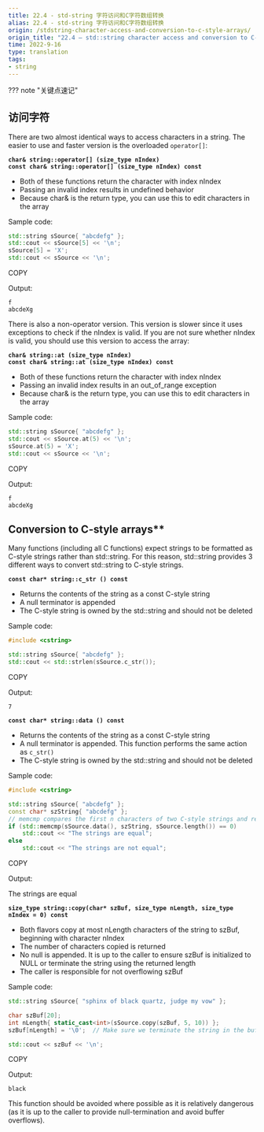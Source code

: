 ```yaml
---
title: 22.4 - std-string 字符访问和C字符数组转换
alias: 22.4 - std-string 字符访问和C字符数组转换
origin: /stdstring-character-access-and-conversion-to-c-style-arrays/
origin_title: "22.4 — std::string character access and conversion to C-style arrays"
time: 2022-9-16
type: translation
tags:
- string
---
```


??? note "关键点速记"


## 访问字符
There are two almost identical ways to access characters in a string. The easier to use and faster version is the overloaded `operator[]`:

**`char& string::operator[] (size_type nIndex)`**  
**`const char& string::operator[] (size_type nIndex) const`**

-   Both of these functions return the character with index nIndex
-   Passing an invalid index results in undefined behavior
-   Because char& is the return type, you can use this to edit characters in the array

Sample code:

```cpp
std::string sSource{ "abcdefg" };
std::cout << sSource[5] << '\n';
sSource[5] = 'X';
std::cout << sSource << '\n';
```

COPY

Output:

```
f
abcdeXg
```

There is also a non-operator version. This version is slower since it uses exceptions to check if the nIndex is valid. If you are not sure whether nIndex is valid, you should use this version to access the array:

**`char& string::at (size_type nIndex)`**  
**`const char& string::at (size_type nIndex) const`**

-   Both of these functions return the character with index nIndex
-   Passing an invalid index results in an out_of_range exception
-   Because char& is the return type, you can use this to edit characters in the array

Sample code:

```cpp
std::string sSource{ "abcdefg" };
std::cout << sSource.at(5) << '\n';
sSource.at(5) = 'X';
std::cout << sSource << '\n';
```

COPY

Output:

```
f
abcdeXg
```

## Conversion to C-style arrays**

Many functions (including all C functions) expect strings to be formatted as C-style strings rather than std::string. For this reason, std::string provides 3 different ways to convert std::string to C-style strings.

**`const char* string::c_str () const`**

-   Returns the contents of the string as a const C-style string
-   A null terminator is appended
-   The C-style string is owned by the std::string and should not be deleted

Sample code:

```cpp
#include <cstring>

std::string sSource{ "abcdefg" };
std::cout << std::strlen(sSource.c_str());
```

COPY

Output:

```
7
```

**`const char* string::data () const`**

-   Returns the contents of the string as a const C-style string
-   A null terminator is appended. This function performs the same action as `c_str()`
-   The C-style string is owned by the std::string and should not be deleted

Sample code:

```cpp
#include <cstring>

std::string sSource{ "abcdefg" };
const char* szString{ "abcdefg" };
// memcmp compares the first n characters of two C-style strings and returns 0 if they are equal
if (std::memcmp(sSource.data(), szString, sSource.length()) == 0)
    std::cout << "The strings are equal";
else
    std::cout << "The strings are not equal";
```

COPY

Output:

The strings are equal

**`size_type string::copy(char* szBuf, size_type nLength, size_type nIndex = 0) const`**

-   Both flavors copy at most nLength characters of the string to szBuf, beginning with character nIndex
-   The number of characters copied is returned
-   No null is appended. It is up to the caller to ensure szBuf is initialized to NULL or terminate the string using the returned length
-   The caller is responsible for not overflowing szBuf

Sample code:

```cpp
std::string sSource{ "sphinx of black quartz, judge my vow" };

char szBuf[20];
int nLength{ static_cast<int>(sSource.copy(szBuf, 5, 10)) };
szBuf[nLength] = '\0';  // Make sure we terminate the string in the buffer

std::cout << szBuf << '\n';
```

COPY

Output:

```
black
```

This function should be avoided where possible as it is relatively dangerous (as it is up to the caller to provide null-termination and avoid buffer overflows).

